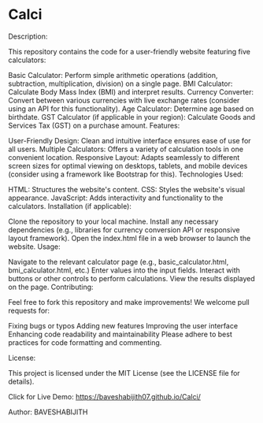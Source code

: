 # Calci
Description:

This repository contains the code for a user-friendly website featuring five calculators:

Basic Calculator: Perform simple arithmetic operations (addition, subtraction, multiplication, division) on a single page.
BMI Calculator: Calculate Body Mass Index (BMI) and interpret results.
Currency Converter: Convert between various currencies with live exchange rates (consider using an API for this functionality).
Age Calculator: Determine age based on birthdate.
GST Calculator (if applicable in your region): Calculate Goods and Services Tax (GST) on a purchase amount.
Features:

User-Friendly Design: Clean and intuitive interface ensures ease of use for all users.
Multiple Calculators: Offers a variety of calculation tools in one convenient location.
Responsive Layout: Adapts seamlessly to different screen sizes for optimal viewing on desktops, tablets, and mobile devices (consider using a framework like Bootstrap for this).
Technologies Used:

HTML: Structures the website's content.
CSS: Styles the website's visual appearance.
JavaScript: Adds interactivity and functionality to the calculators.
Installation (if applicable):

Clone the repository to your local machine.
Install any necessary dependencies (e.g., libraries for currency conversion API or responsive layout framework).
Open the index.html file in a web browser to launch the website.
Usage:

Navigate to the relevant calculator page (e.g., basic_calculator.html, bmi_calculator.html, etc.)
Enter values into the input fields.
Interact with buttons or other controls to perform calculations.
View the results displayed on the page.
Contributing:

Feel free to fork this repository and make improvements! We welcome pull requests for:

Fixing bugs or typos
Adding new features
Improving the user interface
Enhancing code readability and maintainability
Please adhere to best practices for code formatting and commenting.

License:

This project is licensed under the MIT License (see the LICENSE file for details). 

Click for Live Demo: https://baveshabijith07.github.io/Calci/


Author: BAVESHABIJITH

